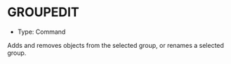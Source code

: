 # GROUPEDIT

- Type: Command

Adds and removes objects from the selected group, or renames a selected group.
